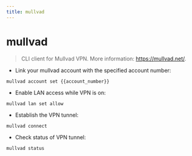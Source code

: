 ```yaml
---
title: mullvad
---
```

# mullvad

> CLI client for Mullvad VPN.
> More information: <https://mullvad.net/>.

- Link your mullvad account with the specified account number:

`mullvad account set {{account_number}}`

- Enable LAN access while VPN is on:

`mullvad lan set allow`

- Establish the VPN tunnel:

`mullvad connect`

- Check status of VPN tunnel:

`mullvad status`
